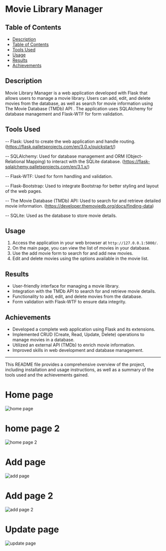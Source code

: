 # Movie Library Manager

## Table of Contents

- [Description](#description)
- [Table of Contents](#table-of-contents)
- [Tools Used](#tools-used)
- [Usage](#usage)
- [Results](#results)
- [Achievements](#achievements)


## Description

Movie Library Manager is a web application developed with Flask that allows users to manage a movie library. Users can add, edit, and delete movies from the database, as well as search for movie information using The Movie Database (TMDb) API . The application uses SQLAlchemy for database management and Flask-WTF for form validation.

## Tools Used

-- Flask: Used to create the web application and handle routing.  (https://flask.palletsprojects.com/en/3.0.x/quickstart/)

-- SQLAlchemy: Used for database management and ORM (Object-Relational Mapping) to interact with the SQLite database. (https://flask-sqlalchemy.palletsprojects.com/en/3.1.x/)

-- Flask-WTF: Used for form handling and validation.

-- Flask-Bootstrap: Used to integrate Bootstrap for better styling and layout of the web pages.

-- The Movie Database (TMDb) API: Used to search for and retrieve detailed movie information. (https://developer.themoviedb.org/docs/finding-data)

-- SQLite: Used as the database to store movie details.

    
## Usage

1. Access the application in your web browser at `http://127.0.0.1:5000/`.
2. On the main page, you can view the list of movies in your database.
3. Use the add movie form to search for and add new movies.
4. Edit and delete movies using the options available in the movie list.

## Results

- User-friendly interface for managing a movie library.
- Integration with the TMDb API to search for and retrieve movie details.
- Functionality to add, edit, and delete movies from the database.
- Form validation with Flask-WTF to ensure data integrity.

## Achievements

- Developed a complete web application using Flask and its extensions.
- Implemented CRUD (Create, Read, Update, Delete) operations to manage movies in a database.
- Utilized an external API (TMDb) to enrich movie information.
- Improved skills in web development and database management.

---

This README file provides a comprehensive overview of the project, including installation and usage instructions, as well as a summary of the tools used and the achievements gained.

##
# Home page
![home page](https://github.com/bardack134/Top-Movies/assets/142977989/135b3ef2-ef8f-422b-9289-184584a28cff)
#
# home page 2
![home page 2](https://github.com/bardack134/Top-Movies/assets/142977989/0908fffd-f1dd-4e7f-9fd7-a586bea2210e)
#
# Add page
![add page](https://github.com/bardack134/Top-Movies/assets/142977989/dab592e9-80db-4532-b366-a99ff1f1ab15)
#
# Add page 2
![add page 2](https://github.com/bardack134/Top-Movies/assets/142977989/5eccc418-e11d-4f52-bf95-188b50c97f85)
#
# Update page
![update page](https://github.com/bardack134/Top-Movies/assets/142977989/da43bca3-7077-4eb8-8edc-21c59488b7fe)
